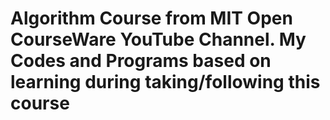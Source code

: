 # Algorithm Course from MIT Open CourseWare YouTube Channel. My Codes and Programs based on learning during taking/following this course
